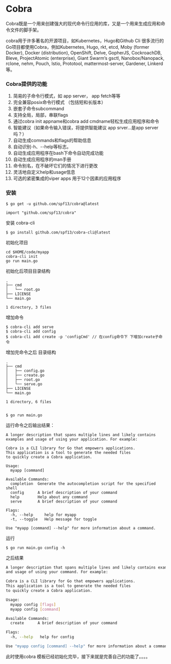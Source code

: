 # Cobra
 

Cobra既是一个用来创建强大的现代命令行应用的库，又是一个用来生成应用和命令文件的脚手架。


cobra用于许多著名的开源项目，如Kubernetes，Hugo和Github Cli 很多流行的Go项目都使用Cobra，例如Kubernetes, Hugo, rkt, etcd, Moby (former Docker), Docker (distribution), OpenShift, Delve, GopherJS, CockroachDB, Bleve, ProjectAtomic (enterprise), Giant Swarm’s gsctl, Nanobox/Nanopack, rclone, nehm, Pouch, Istio, Prototool, mattermost-server, Gardener, Linkerd等。



### Cobra提供的功能

1. 简易的子命令行模式，如 app server， app fetch等等
2. 完全兼容posix命令行模式 （包括短和长版本）
3. 嵌套子命令subcommand
4. 支持全局，局部，串联flags
5. 通过cobra init appname和cobra add cmdname轻松生成应用程序和命令
6. 智能建议（如果命令输入错误，将提供智能建议 app srver...是app server吗？）
7. 自动生成commands和flags的帮助信息
8. 自动识别-h、--help等标志。
9. 自动生成应用程序在bash下命令自动完成功能
10. 自动生成应用程序的man手册
11. 命令别名，在不破坏它们的情况下进行更改
12. 灵活地自定义help和usage信息
13. 可选的紧密集成的viper apps 用于12个因素的应用程序

 

### 安装

```
$ go get -u github.com/spf13/cobra@latest

import "github.com/spf13/cobra"

``` 

安装 cobra-cli

```
$ go install github.com/spf13/cobra-cli@latest
```

初始化项目

```
cd $HOME/code/myapp
cobra-cli init
go run main.go
```

初始化后项目目录结构

```
.
├── cmd
│   └── root.go
├── LICENSE
└── main.go

1 directory, 3 files

```

增加命令


```
$ cobra-cli add serve
$ cobra-cli add config
$ cobra-cli add create -p 'configCmd' // 在config命令下 下增加create子命令
```

增加完命令之后 目录结构

```
.
├── cmd
│   ├── config.go
│   ├── create.go
│   ├── root.go
│   └── serve.go
├── LICENSE
└── main.go

1 directory, 6 files


```

```
$ go run main.go
```
运行命令之后输出结果：

```
A longer description that spans multiple lines and likely contains
examples and usage of using your application. For example:

Cobra is a CLI library for Go that empowers applications.
This application is a tool to generate the needed files
to quickly create a Cobra application.

Usage:
  myapp [command]

Available Commands:
  completion  Generate the autocompletion script for the specified shell
  config      A brief description of your command
  help        Help about any command
  serve       A brief description of your command

Flags:
  -h, --help     help for myapp
  -t, --toggle   Help message for toggle

Use "myapp [command] --help" for more information about a command.

```

运行
```
$ go run main.go config -h
```
之后结果 

```bash
A longer description that spans multiple lines and likely contains examples
and usage of using your command. For example:

Cobra is a CLI library for Go that empowers applications.
This application is a tool to generate the needed files
to quickly create a Cobra application.

Usage:
  myapp config [flags]
  myapp config [command]

Available Commands:
  create      A brief description of your command

Flags:
  -h, --help   help for config

Use "myapp config [command] --help" for more information about a command.

```

此时使用cobra 模板已经初始化完毕，接下来就是完善自己的功能了。。。。






